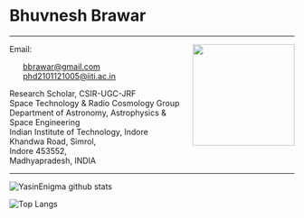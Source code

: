 # Bhuvnesh Brawar
---
<img align="right" width="180" height="180" src="https://user-images.githubusercontent.com/90771976/192949365-df66d0c8-1cf4-4a6a-bfbf-1f9d0fc748dd.png">
Email: <ul>
  <a href = "mailto: bbrawar@gmail.com">bbrawar@gmail.com</a> </li> <br />
 <a href = "mailto: phd2101121005@iiti.ac.in">phd2101121005@iiti.ac.in</a> </li>
</ul>

Research Scholar, CSIR-UGC-JRF <br />
Space Technology & Radio Cosmology Group <br /> 
Department of Astronomy, Astrophysics & Space Engineering <br />
Indian Institute of Technology, Indore <br />
Khandwa Road, Simrol, <br />
Indore 453552, <br />
Madhyapradesh, INDIA <br />

---
![YasinEnigma github stats](https://github-readme-stats.vercel.app/api?username=bbrawar&show_icons=true&theme=tokyonight)

![Top Langs](https://github-readme-stats.vercel.app/api/top-langs/?username=bbrawar&layout=compact)

